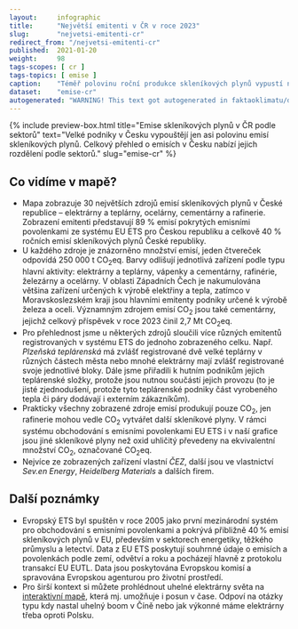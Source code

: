 ```yaml
---
layout:     infographic
title:      "Největší emitenti v ČR v roce 2023"
slug:       "nejvetsi-emitenti-cr"
redirect_from: "/nejvetsi-emitenti-cr"
published:  2021-01-20
weight:     98
tags-scopes: [ cr ]
tags-topics: [ emise ]
caption:    "Téměř polovinu roční produkce skleníkových plynů vypustí několik desítek producentů – elektráren, železáren, cementáren a rafinerií. Většina z nich se nachází v Ústeckém nebo Moravskoslezském kraji. Data jsou k roku 2023."
dataset:    "emise-cr"
autogenerated: "WARNING! This text got autogenerated in faktaoklimatu/data-analysis on 2025-09-26. Do not change here, fix it in the source notebook."
---
```


{% include preview-box.html
    title="Emise skleníkových plynů v ČR podle sektorů"
    text="Velké podniky v Česku vypouštějí jen asi polovinu emisí skleníkových plynů. Celkový přehled o emisích v Česku nabízí jejich rozdělení podle sektorů."
    slug="emise-cr"
%}

## Co vidíme v mapě?

* Mapa zobrazuje 30 největších zdrojů emisí skleníkových plynů v České republice – elektrárny a teplárny, ocelárny, cementárny a rafinerie. Zobrazení emitenti představují 89 % emisí pokrytých emisními povolenkami ze systému <glossary id="euets">EU ETS</glossary> pro Českou republiku a celkově 40 % ročních emisí skleníkových plynů České republiky.
* U každého zdroje je znázorněno množství emisí, jeden čtvereček odpovídá 250 000 t <glossary id="co2eq">CO<sub>2</sub>eq</glossary>. Barvy odlišují jednotlivá zařízení podle typu hlavní aktivity: elektrárny a teplárny, vápenky a cementárny, rafinérie, železárny a ocelárny. V oblasti Západních Čech je nakumulována většina zařízení určených k výrobě elektřiny a tepla, zatímco v Moravskoslezském kraji jsou hlavními emitenty podniky určené k výrobě železa a oceli. Významným zdrojem emisí CO<sub>2</sub> jsou také cementárny, jejichž celkový příspěvek v roce 2023 činil 2,7 Mt CO<sub>2</sub>eq.
* Pro přehlednost jsme u některých zdrojů sloučili více různých emitentů registrovaných v systému ETS do jednoho zobrazeného celku. Např. _Plzeňská teplárenská_ má zvlášť registrované dvě velké teplárny v různých částech města nebo mnohé elektrárny mají zvlášť registrované svoje jednotlivé bloky. Dále jsme přiřadili k hutním podnikům jejich teplárenské složky, protože jsou nutnou součástí jejich provozu (to je jisté zjednodušení, protože tyto teplárenské podniky část vyrobeného tepla či páry dodávají i externím zákazníkům).
* Prakticky všechny zobrazené zdroje emisí produkují pouze CO<sub>2</sub>, jen rafinerie mohou vedle CO<sub>2</sub> vytvářet další skleníkové plyny. V rámci systému obchodování s emisními povolenkami EU ETS i v naší grafice jsou jiné skleníkové plyny než oxid uhličitý převedeny na ekvivalentní množství CO<sub>2</sub>, označované <glossary id="co2eq">CO<sub>2</sub>eq</glossary>.
* Nejvíce ze zobrazených zařízení vlastní _ČEZ_, další jsou ve vlastnictví _Sev.en Energy_, _Heidelberg Materials_ a dalších firem.

## Další poznámky

* Evropský ETS byl spuštěn v roce 2005 jako první mezinárodní systém pro obchodování s emisními povolenkami a pokrývá přibližně 40 % emisí skleníkových plynů v EU, především v sektorech energetiky, těžkého průmyslu a letectví. Data z EU ETS poskytují souhrnné údaje o emisích a povolenkách podle zemí, odvětví a roku a pocházejí hlavně z protokolu transakcí EU EUTL. Data jsou poskytována Evropskou komisí a spravována Evropskou agenturou pro životní prostředí.
* Pro širší kontext si můžete prohlédnout uhelné elektrárny světa na [interaktivní mapě](https://www.carbonbrief.org/mapped-worlds-coal-power-plants), která mj. umožňuje i posun v čase. Odpoví na otázky typu kdy nastal uhelný boom v Číně nebo jak výkonné máme elektrárny třeba oproti Polsku.
